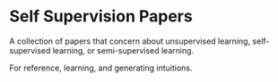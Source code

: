 # Self Supervision Papers
A collection of papers that concern about unsupervised learning, self-supervised learning, or semi-supervised learning.

For reference, learning, and generating intuitions. 
